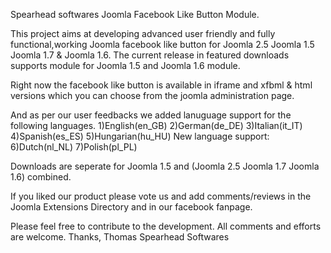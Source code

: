 Spearhead softwares Joomla Facebook Like Button Module.

This project aims at developing advanced user friendly and fully functional,working Joomla facebook like button for Joomla 2.5 Joomla 1.5 Joomla 1.7 & Joomla 1.6. The current release in featured downloads supports module for Joomla 1.5 and Joomla 1.6 module.

Right now the facebook like button is available in iframe and xfbml & html versions which you can choose from the joomla administration page.

And as per our user feedbacks we added lanuguage support for the following languages.
1)English(en\_GB)
2)German(de\_DE)
3)Italian(it\_IT)
4)Spanish(es\_ES)
5)Hungarian(hu\_HU)
New language support:
6)Dutch(nl\_NL)
7)Polish(pl\_PL)

Downloads are seperate for Joomla 1.5 and (Joomla 2.5 Joomla 1.7 Joomla 1.6) combined.

If you liked our product please vote us and add comments/reviews in the Joomla Extensions Directory and in our facebook fanpage.



Please feel free to contribute to the development. All comments and efforts are welcome.
Thanks,
Thomas
Spearhead Softwares